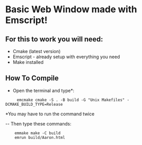 # Basic Web Window made with Emscript!

## For this to work you will need:

- Cmake (latest version)
- Emscript - already setup with everything you need
- Make installed

## How To Compile

- Open the terminal and type*:
````````````
     emcmake cmake -S . -B build -G "Unix Makefiles" -DCMAKE_BUILD_TYPE=Release
````````````
*You may have to run the command twice

-- Then type these commands:

`````````````````
    emmake make -C build
    emrun build/Aaron.html